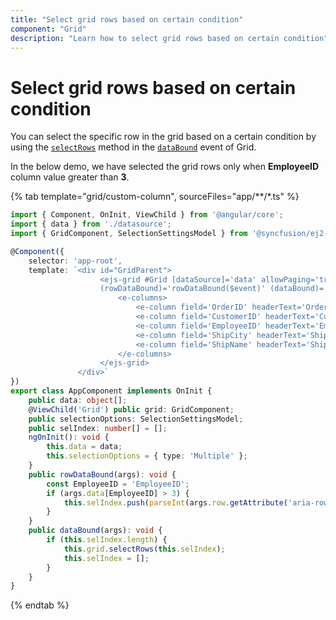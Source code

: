 ```yaml
---
title: "Select grid rows based on certain condition"
component: "Grid"
description: "Learn how to select grid rows based on certain condition"
---
```


# Select grid rows based on certain condition

You can select the specific row in the grid based on a certain condition by using the [`selectRows`](../../api/grid/#selectrows) method in the [`dataBound`](../../api/grid/#databound) event of Grid.

In the below demo, we have selected the grid rows only when **EmployeeID** column value greater than **3**.

{% tab template="grid/custom-column", sourceFiles="app/**/*.ts" %}

```typescript
import { Component, OnInit, ViewChild } from '@angular/core';
import { data } from './datasource';
import { GridComponent, SelectionSettingsModel } from '@syncfusion/ej2-angular-grids';

@Component({
    selector: 'app-root',
    template: `<div id="GridParent">
                    <ejs-grid #Grid [dataSource]='data' allowPaging='true' [selectionSettings]='selectionOptions'
                    (rowDataBound)='rowDataBound($event)' (dataBound)='dataBound($event)' height='273px'>
                        <e-columns>
                            <e-column field='OrderID' headerText='Order ID' textAlign='Right' isPrimaryKey='true' width=100></e-column>
                            <e-column field='CustomerID' headerText='Customer ID' width=120></e-column>
                            <e-column field='EmployeeID' headerText='Employee ID' textAlign= 'Right' width=120></e-column>
                            <e-column field='ShipCity' headerText='Ship City'  width=120></e-column>
                            <e-column field='ShipName' headerText='Ship Name' width=150></e-column>
                        </e-columns>
                    </ejs-grid>
               </div>`
})
export class AppComponent implements OnInit {
    public data: object[];
    @ViewChild('Grid') public grid: GridComponent;
    public selectionOptions: SelectionSettingsModel;
    public selIndex: number[] = [];
    ngOnInit(): void {
        this.data = data;
        this.selectionOptions = { type: 'Multiple' };
    }
    public rowDataBound(args): void {
        const EmployeeID = 'EmployeeID';
        if (args.data[EmployeeID] > 3) {
            this.selIndex.push(parseInt(args.row.getAttribute('aria-rowindex'), 10));
        }
    }
    public dataBound(args): void {
        if (this.selIndex.length) {
            this.grid.selectRows(this.selIndex);
            this.selIndex = [];
        }
    }
}

```

{% endtab %}